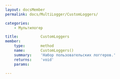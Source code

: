 ```yaml
---
layout: docsMember
permalink: docs/MultiLogger/CustomLoggers/

categories:
    - Мультилогер

title:          CustomLoggers
member:
    type:       method
    name:       CustomLoggers()
    summary:    'Набор пользовательских логгеров.'
    returns:    'void'
    params:

---
```



